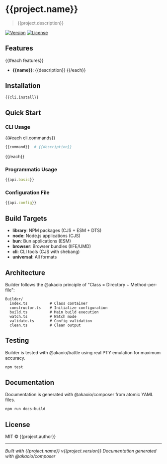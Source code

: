 # {{project.name}}

> {{project.description}}

[![Version](https://img.shields.io/npm/v/{{project.name}}.svg)](https://www.npmjs.com/package/{{project.name}})
[![License](https://img.shields.io/npm/l/{{project.name}}.svg)](https://github.com/akaoio/builder/blob/main/LICENSE)

## Features

{{#each features}}
- **{{name}}**: {{description}}
{{/each}}

## Installation

```bash
{{cli.install}}
```

## Quick Start

### CLI Usage

{{#each cli.commands}}
```bash
{{command}}  # {{description}}
```
{{/each}}

### Programmatic Usage

```typescript
{{api.basic}}
```

### Configuration File

```javascript
{{api.config}}
```

## Build Targets

- **library**: NPM packages (CJS + ESM + DTS)
- **node**: Node.js applications (CJS)
- **bun**: Bun applications (ESM)
- **browser**: Browser bundles (IIFE/UMD)
- **cli**: CLI tools (CJS with shebang)
- **universal**: All formats

## Architecture

Builder follows the @akaoio principle of "Class = Directory + Method-per-file":

```
Builder/
  index.ts          # Class container
  constructor.ts    # Initialize configuration
  build.ts          # Main build execution
  watch.ts          # Watch mode
  validate.ts       # Config validation
  clean.ts          # Clean output
```

## Testing

Builder is tested with @akaoio/battle using real PTY emulation for maximum accuracy.

```bash
npm test
```

## Documentation

Documentation is generated with @akaoio/composer from atomic YAML files.

```bash
npm run docs:build
```

## License

MIT © {{project.author}}

---

*Built with {{project.name}} v{{project.version}}*
*Documentation generated with @akaoio/composer*